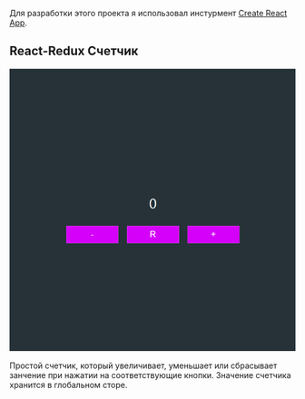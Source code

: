 Для разработки этого проекта я использовал инстурмент [Create React App](https://github.com/facebook/create-react-app).

## React-Redux Счетчик

![Screenshot](screenshot.PNG)

Простой счетчик, который увеличивает, уменьшает или сбрасывает занчение при нажатии на соответствующие кнопки. Значение счетчика хранится в глобальном сторе.
